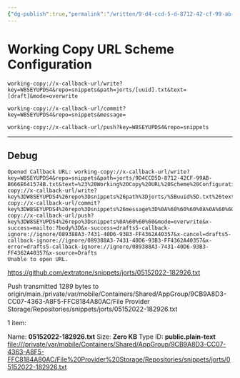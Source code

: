```yaml
---
{"dg-publish":true,"permalink":"/written/9-d4-ccd-5-d-8712-42-cf-99-ab-b666-e641574-b/","dgHomeLink":true,"dgPassFrontmatter":false}
---
```


# Working Copy URL Scheme Configuration


```
working-copy://x-callback-url/write?key=W8SEYUPDS4&repo=snippets&path=jorts/[uuid].txt&text=[draft]&mode=overwrite
```

```
working-copy://x-callback-url/commit?key=W8SEYUPDS4&repo=snippets&message=
```

```
working-copy://x-callback-url/push?key=W8SEYUPDS4&repo=snippets
```

---

## Debug

```
Opened Callback URL: working-copy://x-callback-url/write?key=W8SEYUPDS4&repo=snippets&path=jorts/9D4CCD5D-8712-42CF-99AB-B666E641574B.txt&text=%23%20Working%20Copy%20URL%20Scheme%20Configuration%0A%0A%0A%60%60%60%0Aworking-copy://x-callback-url/write?key%3DW8SEYUPDS4%26repo%3Dsnippets%26path%3Djorts/%5Buuid%5D.txt%26text%3D%5Bdraft%5D%26mode%3Doverwrite%0A%60%60%60%0A%0A%60%60%60%0Aworking-copy://x-callback-url/commit?key%3DW8SEYUPDS4%26repo%3Dsnippets%26message%3D%0A%60%60%60%0A%0A%60%60%60%0Aworking-copy://x-callback-url/push?key%3DW8SEYUPDS4%26repo%3Dsnippets%0A%60%60%60&mode=overwrite&x-success=mailto:?body%3D&x-success=drafts5-callback-ignore://ignore/089388A3-7431-40D6-93B3-FF4362A40357&x-cancel=drafts5-callback-ignore://ignore/089388A3-7431-40D6-93B3-FF4362A40357&x-error=drafts5-callback-ignore://ignore/089388A3-7431-40D6-93B3-FF4362A40357&x-source=Drafts
Unable to open URL.
```

https://github.com/extratone/snippets/jorts/05152022-182926.txt

Push transmitted 1289 bytes to origin/main./private/var/mobile/Containers/Shared/AppGroup/9CB9A8D3-CC07-4363-A8F5-FFC8184A80AC/File Provider Storage/Repositories/snippets/jorts/05152022-182926.txt

1 item:

Name:     **05152022-182926.txt**
Size:     **Zero KB**
Type ID:  **public.plain-text**
<file:///private/var/mobile/Containers/Shared/AppGroup/9CB9A8D3-CC07-4363-A8F5-FFC8184A80AC/File%20Provider%20Storage/Repositories/snippets/jorts/05152022-182926.txt>